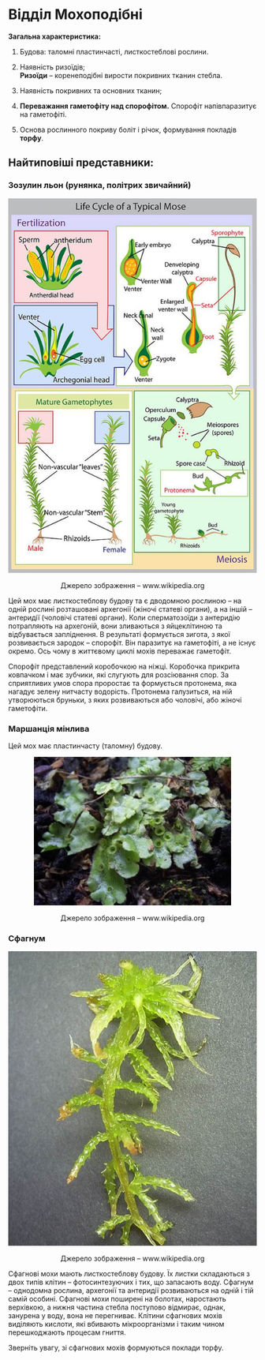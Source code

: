 # Відділ Мохоподібні

**Загальна характеристика:**

1.  Будова: таломні пластинчасті, листкостеблові рослини.

2.  Наявність ризоїдів;<br>
    **Ризоїди** – коренеподібні вирости покривних тканин стебла.

3.  Наявність покривних та основних тканин;

4.  **Переважання гаметофіту над спорофітом.** Спорофіт напівпаразитує на гаметофіті.

5.  Основа рослинного покриву боліт і річок, формування покладів **торфу**.

## Найтиповіші представники:

### Зозулин льон (рунянка, полiтрих звичайний)
<div align="center">
<img src="pic1.jpg">
<p>Джерело зображення – <span class="p1">www.wikipedia.org</span></p>
</div>

Цей мох має листкостеблову будову та є дводомною рослиною – на одній рослині розташовані архегонії (жіночі статеві органи), а на іншій – антеридії (чоловічі статеві органи). Коли сперматозоїди з антеридію потрапляють на архегоній, вони зливаються з яйцеклітиною та відбувається запліднення. В результаті формується зигота, з якої розвивається зародок – спорофіт. Він паразитує на гаметофіті, а не існує окремо. Ось чому в життєвому циклі мохів переважає гаметофіт.
    
Спорофіт представлений коробочкою на ніжці. Коробочка прикрита ковпачком і має зубчики, які слугують для розсіювання спор. За сприятливих умов спора проростає та формується протонема, яка нагадує зелену нитчасту водорість. Протонема галузиться, на ній утворюються бруньки, з яких розвиваються або чоловічі, або жіночі гаметофіти.

### Маршанція мінлива

Цей мох має пластинчасту (таломну) будову.

<div align="center">
<img src="pic2.jpg">
<p>Джерело зображення – <span class="p1">www.wikipedia.org</span></p>
</div>

### Сфагнум

<div align="center">
<img src="pic3.jpg">
<p>Джерело зображення – <span class="p1">www.wikipedia.org</span></p>
</div>

Сфагнові мохи мають листкостеблову будову. Їх листки складаються з двох типів клітин – фотосинтезуючих і тих, що запасають воду. Сфагнум – однодомна рослина, архегонії та антеридії розвиваються на одній і тій самій особині. Сфагнові мохи поширені на болотах, наростають верхівкою, а нижня частина стебла поступово відмирає, однак, занурена у воду, вона не перегниває. Клітини сфагнових мохів виділяють кислоти, які вбивають мікроорганізми і таким чином перешкоджають процесам гниття.

Зверніть увагу, зі сфагнових мохів формуються поклади  <span class="p1">торфу</span>.